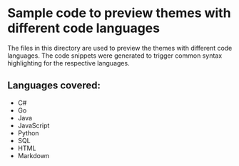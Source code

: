 # Sample code to preview themes with different code languages

The files in this directory are used to preview the themes with different code languages. The code snippets were generated to trigger common syntax highlighting for the respective languages.

## Languages covered:

- C#
- Go
- Java
- JavaScript
- Python
- SQL
- HTML
- Markdown
